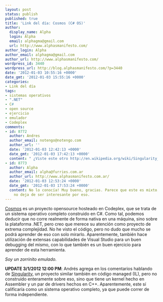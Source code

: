 ```yaml
---
layout: post
status: publish
published: true
title: 'Link del día: Cosmos (C# OS)'
author:
  display_name: Alpha
  login: Alpha
  email: alphagma@gmail.com
  url: http://www.alphasmanifesto.com/
author_login: Alpha
author_email: alphagma@gmail.com
author_url: http://www.alphasmanifesto.com/
wordpress_id: 3440
wordpress_url: http://blog.alphasmanifesto.com/?p=3440
date: '2012-01-03 10:55:16 +0000'
date_gmt: '2012-01-03 15:55:16 +0000'
categories:
- Link del día
tags:
- sistemas operativos
- ".NET"
- C#
- open source
- ejercicio
- emulador
- Codeplex
comments:
- id: 8772
  author: Andres
  author_email: notengo@notengo.com
  author_url: ''
  date: '2012-01-03 12:42:13 +0000'
  date_gmt: '2012-01-03 17:42:13 +0000'
  content: " ¿Viste este otro http://en.wikipedia.org/wiki/Singularity_(operating_system)?"
- id: 8773
  author: Alpha
  author_email: alpha@furries.com.ar
  author_url: http://www.alphasmanifesto.com.ar/
  date: '2012-01-03 12:53:24 +0000'
  date_gmt: '2012-01-03 17:53:24 +0000'
  content: No lo conocía! Muy bueno, gracias. Parece que este es mixto, pero
    no deja de ser interesante por eso.
---
```


<a href="http://cosmos.codeplex.com/">Cosmos</a> es un proyecto opensource hosteado en Codeplex, que se trata de un sistema operativo completo construido en C#. Como tal, podemos deducir que no corre realmente de forma nativa en una máquina, sino sobre la plataforma .NET, pero creo que merece su atención como proyecto de extrema complejidad. No he visto el código, pero no dudo que mucho se podrá aprender de eso con solo mirarlo. Aparentemente, también hace utilización de extensas capabilidades de Visual Studio para un buen debugging del mismo, con lo que también es un buen ejercicio para aprender de esta herramienta.

_Soy un zorrinito emulado._

**UPDATE 3/1/2012 12:00 PM**: Andrés agrega en los comentarios hablando de <a href="http://en.wikipedia.org/wiki/Singularity_(operating_system)">Singularity</a>, un proyecto similar también en código managed (IL), pero no construido enteramente sobre eso, sino que tiene un kernel hecho en Assembler y un par de drivers hechos en C++. Aparentemente, este sí calificaría como un sistema operativo completo, ya que puede correr de forma independiente.
